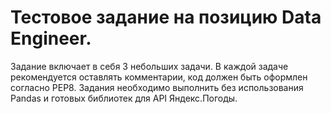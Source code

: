 # Тестовое задание на позицию Data Engineer.
Задание включает в себя 3 небольших задачи. В каждой задаче рекомендуется оставлять комментарии, код должен быть оформлен согласно PEP8. Задания необходимо выполнить без использования Pandas и готовых библиотек для API Яндекс.Погоды.
